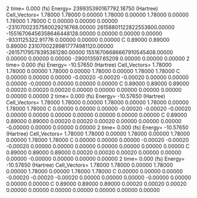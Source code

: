 2 
   time=    0.000 (fs)  Energy= 239935390167792.18750 (Hartree) Cell_Vectors=  1.78000  1.78000  0.00000  1.78000  0.00000  1.78000  0.00000  1.78000  1.78000 
   C    0.00000  0.00000  0.00000  -23107002357560029216768.00000 26158801122822553600.00000 -15516706456358646448128.00000  0.00000  0.00000  0.00000  -9331125322.91776  0.00000  0.00000  0.00000
   C    0.89000  0.89000  0.89000  23107002289817774981120.00000 -26157179578395361280.00000 15516706686667910545408.00000  0.00000  0.00000  0.00000  -290013597.65209  0.00000  0.00000  0.00000
2 
   time=    0.000 (fs)  Energy= -10.57650 (Hartree) Cell_Vectors=  1.78000  1.78000  0.00000  1.78000  0.00000  1.78000  0.00000  1.78000  1.78000 
   C    0.00000  0.00000  0.00000  -0.00020 -0.00020 -0.00020  0.00000  0.00000  0.00000  -0.00000  0.00000  0.00000  0.00000
   C    0.89000  0.89000  0.89000   0.00020  0.00020  0.00020  0.00000  0.00000  0.00000   0.00000  0.00000  0.00000  0.00000
2 
   time=    0.000 (fs)  Energy= -10.57650 (Hartree) Cell_Vectors=  1.78000  1.78000  0.00000  1.78000  0.00000  1.78000  0.00000  1.78000  1.78000 
   C    0.00000  0.00000  0.00000  -0.00020 -0.00020 -0.00020  0.00000  0.00000  0.00000   0.00000  0.00000  0.00000  0.00000
   C    0.89000  0.89000  0.89000   0.00020  0.00020  0.00020  0.00000  0.00000  0.00000  -0.00000  0.00000  0.00000  0.00000
2 
   time=    0.000 (fs)  Energy= -10.57650 (Hartree) Cell_Vectors=  1.78000  1.78000  0.00000  1.78000  0.00000  1.78000  0.00000  1.78000  1.78000 
   C    0.00000  0.00000  0.00000  -0.00020 -0.00020 -0.00020  0.00000  0.00000  0.00000   0.00000  0.00000  0.00000  0.00000
   C    0.89000  0.89000  0.89000   0.00020  0.00020  0.00020  0.00000  0.00000  0.00000  -0.00000  0.00000  0.00000  0.00000
2 
   time=    0.000 (fs)  Energy= -10.57650 (Hartree) Cell_Vectors=  1.78000  1.78000  0.00000  1.78000  0.00000  1.78000  0.00000  1.78000  1.78000 
   C    0.00000  0.00000  0.00000  -0.00020 -0.00020 -0.00020  0.00000  0.00000  0.00000  -0.00000  0.00000  0.00000  0.00000
   C    0.89000  0.89000  0.89000   0.00020  0.00020  0.00020  0.00000  0.00000  0.00000   0.00000  0.00000  0.00000  0.00000
